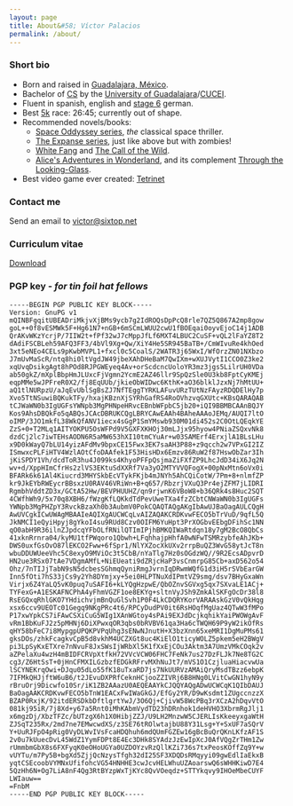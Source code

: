 ```yaml
---
layout: page
title: About&#58; Víctor Palacios
permalink: /about/
---
```


### Short bio
* Born and raised in [Guadalajara, México](https://en.wikipedia.org/wiki/Guadalajara).
* Bachelor of [CS](https://en.wikipedia.org/wiki/Computer_science) by the [University of Guadalajara](http://www.udg.mx/)/[CUCEI](http://www.cucei.udg.mx/).
* Fluent in spanish, english and [stage 6](https://store.hipstery.com/blogs/news/7378688-the-8-stages-of-learning-german) german.
* Best [5k](http://www.c25k.com/) race: 26:45; currently out of shape.
* Recommended novels/books: 
	* [Space Oddyssey series](https://en.wikipedia.org/wiki/Space_Odyssey), _the_ classical space thriller.
	* [The Expanse series](https://en.wikipedia.org/wiki/The_Expanse_(novel_series)), just like above but with zombies!
	* [White Fang](https://en.wikipedia.org/wiki/White_Fang) and [The Call of the Wild](https://en.wikipedia.org/wiki/The_Call_of_the_Wild).
	* [Alice's Adventures in Wonderland](https://en.wikipedia.org/wiki/Alice%27s_Adventures_in_Wonderland), and its complement [Through the Looking-Glass](https://en.wikipedia.org/wiki/Through_the_Looking-Glass).
* Best video game ever created: [Tetrinet](http://tetrinet.info/)

### Contact me

Send an email to [victor@sixtop.net](mailto:victor@sixtop.net)

### Curriculum vitae

[Download](/files/Victor_Palacios_CV.pdf)

### PGP key - _for tin foil hat fellows_

```
-----BEGIN PGP PUBLIC KEY BLOCK-----
Version: GnuPG v1
mQINBFgqitUBEADriMkjvXjBMs9ycb7g2IdROQsDpPcQ8rle7QZ5Q867A2mp8gow
goL++0f8vESMWk5F+Hg61N7+nGB+6mSCmLWUU2cwU1fBOEqai0oyvEjoC14j1ADB
QrAKvWKzYcrjP/7IIW2t+fPf32wJ7cMppJfLf6MXT4LBUC2CuSF+vQL2lFaYZ8T2
dAdiFSCBLeh59AFQ3FF3/4bVl9Xg+Qw/XiY4He5SR945BaTB+/CmWIvuRe4khOed
3xt5eNEo4CELs9pKwbMVPL1+fxcl0c5CoalS/2WATR3j65WxI/WfOrzZN01NXbzo
J7mUvMaScR/ntq8hi0ltVgdJW49jbeXAhDHeBaM7QwIXm+wXUJVytI1CCO0Z3ke2
xqUvqDsikgAgt8hPOd8RJPGWEyeq4Av+orScdcncUoloYR3mz3jgs5LilrUH0VDa
ab50gkZ/mXplBbpHmJLUxcFjVgmn2YcmE2AZ46llr9SpQzSle0U3kb8FptCyKMEj
eqpMMe5wJPFreR0X2/fj8EqUUb/jkieObWIDwc6KthK+aO36blklJzxNj7hMtUU+
aQ1tlNURpzU/aJqEvUblSgBsZJ7NfTEggTYRKLAFuvURzTUtNzFAyzRDQDElHy7p
Xvo5TtNSuwiBQKukTFy/hxajKBznXjSYRhGafRS4RoOVhzvqGXUtc+KBsQARAQAB
tCJWaWN0b3IgUGFsYWNpb3MgPHNpeHRvcEBnbWFpbC5jb20+iQI9BBMBCAAnBQJY
Kos9AhsDBQkFo5qABQsJCAcDBRUKCQgLBRYCAwEAAh4BAheAAAoJEMq/AUQI7ltO
oIMP/3JO1mkfL38WkQfANV1iecx4sGgP1SmYMswb930M01di452s2C0OtLQEqkYE
ZzS+0+T2MLq1AITYOKPU5OsWFPd9V5GXFXKHOj30mLJjx95hyow4PNiaZSQxvNk8
dzdCj2lc7iwTEHsAODN6R5aMW653hXI10tmCYuAr+w03SAMErf4ErxjlA1BLsLHu
x9D0kWayQ7bLU14yizAFdMv9bpxCE15Fwx3EK7saAH3P88+z9qcch2w7VPxGI2IZ
ISmwxcPLFiHTV4WzlAOtCfoDAAfek1F53HisHDx6Emzv86RuW2f87HswObZar3Ih
jKiSPDY1Vh/dcdToR3hu4J099ks4KhyoPFFpQsjmaZiFXfZP9LhcJdD34iX6Jq2N
wv+d/XppHImCfrHs2zlVS3EKtuSdXXRf7Va3yO2MTYVVQFogX+00pNxMtn6oVx0i
BFARk6k61Al4Kiucrd3MHYSkbEcVTykFKjb4mJNYh5AhCQiCotW/7Pm+8+nlmfZP
kr9JkEYbRWEycrBBsxzU0RAV46VRiWn+B+q657/RbzrjVXuQ3Pr4ejZFM7jLIDRI
RgmbhVddtZD3x/GCtA52Hw/BEVPHUUHZ/qn9rjwnK6VBoW8+b36QRk4s8Huc2SQT
4CWfhWh9/5x70q8XBH6/fWzgKfLQKkdTdPevUweTXa4fzZCbtCNWaWN0b3IgUGFs
YWNpb3MgPHZpY3RvckBzaXh0b3AubmV0PokCQAQTAQgAKgIbAwUJBaOagAULCQgH
AwUVCgkICwUWAgMBAAIeAQIXgAUCWCqLvAIZAQAKCRDKvwFECO5bTrVuD/9qfL5Q
JkNMCI1eQyiHpyj8gYkoI4su9RUd8Czv0OIFM6YuHpt3PrXOGbvEEbgDFihSc1NN
qO0abH9R36ilnZJpdcqYFbOLfRNilQTImIPjhBMKQIWaRtdqn18y7gM2BcO8QbCs
41xknRrnra04/kyMU1tfPWqoro1Qbwh+LFqhhajpHhfA0wNFwTSMRzybfeAhJKb+
DWS0uxfGsOvO87lEKCO2Fww+6fSpr1/NlYXZocXkUXv2rrpBuQZ3WvG58ytJcT8n
wbuDDUWUeeVhc5C8exyO9MViOc3t5CbB/nYaTlg7Hz0sOGdzWQ//9R2EcsADpvrD
HN2ue3RSx07tAe7VDgmAMfL+NiEUeati9dZRjcHaP3vsCnmrpG85Cb+axD562o54
Ohz/7nTIJjTabN9sN5dcbesSGhmqQyniRmgJvrnIqDRwmWQfG1d3iH5rSVbEarGW
Inn5fOti7hS33jCs9y2Yh8DYmjxy+5ei0HLPTNuXdIPmtVZ9smg/dsv7BHyGxaWn
Virjx6Z4YaLQ5vK0puq7uSAFI6+kLYQgHzpwE/QbOZnvSGVxg5qx7SXvaLE1ACj+
TYFexG+A1ESKAFNCPhA4yFhmVGZF1oe8EKYg+sltnVyJSh9ZmkAlSKFgOcDr38l8
RsEGQxqRhlGKO7YHdichvjmBnQuGlSvh1P0F4LkCDQRYKorVARAAskGzV0vQkHqg
xsx6ccv9UEOTc01Gegq9NKgPRc4t6/RPCyDudPV0it6RsHOqfMgUaz4QTwW3fMPo
P17xwYpkCS7iFAwCSXiCuG5WIg1XAnWGtoy4sPAi9EXJdDcjkqhikYaiPWOWgAvF
vRm1BbKuFJ2z5pMHNj6DiXPwxqOR3qbs0bRVBV61qa3Ha6cTWQH69P9yW2ikOfRs
qHY58bFeC7i8MypgpUPQKPVPqUhg3sENwNJnutH+X3bzXnn65xeMRI1DgMuPMs61
gksDOs/zhkFcagkvCpB5d8vkhM4UCZXGt8uc4KiElO1ticyWOLZ5pkem5eH2BWgV
pi3LpSyKxETXre7nNvuF8JxSWsIjWRbXl5K1fXxEjCOu3Aktm3A7UmzVMkCOqk2v
aZPelaXu4wzH4mBIDFCRVpXtfkH72VVcVCW06FHC7FeNk7us27DzFLJk7Ne8TG2C
cg3/Z6HtSsT+0jHnCFMXILGzbzfEDGkRFrvMXhNuJt7/mVS1O1CzjluaHiacvwUa
lSCYNEKrqOwi+DJqu05dLo55fK18uTxaRD7js7NkUURVzAMAiQryMsdTBzz6ebpK
7IFMkQHJjftW6uB6/t2JEvuDXPRfCeknHCjooZZIVRj6B8HNg0LVitCwGN1hyN9y
rBruOrj9Dicwfo10Sr/iK1ZB2AAazU0AEQEAAYkCJQQYAQgADwUCWCqK1QIbDAUJ
BaOagAAKCRDKvwFECO5bTnW1EACxFwIWaGkGJ/EfGy2YR/D9wKsdmt1ZUgccnzzX
BZAP0RxjK/92itdERSDkbDftlgrtYwJ/3O6Qj+CjivW58WcPBq3rXCzA2hDqvVtO
081kj95iR/7j8Xd+y67a5Rnt0iMhKAbmVydTD23hDRnhok1deHVHO3XbrmRgJlj1
x6mgzDj/XbzTFZc/bUTzgX6h1X0HibjZZJ/U9LH2MnzwW5CJERLIsKkeeyxgaWtH
ZJSqT235Rx/2md7ne7EMwcwdXS/z3SE76tROlwtajbU88Y31Lsg+Y+SxUF7aSQrV
Y+UuRJFpO4pRig0VyDLWvIVsFcaHDQhuh6mdQUmFGZEw16gBcBuQrQKnLKfzAF1S
2v0u7kUuecDvL45WdZ1YymFDPt8E4Ec3DHk8SYAdzJzEwIpXcJ0AfVQgZrTHm1Zw
rUmmbmGbX8s6FXFyqK0eOHoUGYa0UZDOYzvRzQllKZi736s7txPeosKOffZq9Y+w
vUYTu/m7Py5B+bgXd5ZjjQcNzysTfgh32dI25SF3XDQDsRMqyyi09gwEdlIaEkxB
yqtCSEcoobVYMNxUfifohcVG54HNHHE3cwJcvHELWhuUZAoarswQ6sWHHKiwD7E4
5QzHh6N+Og7LiA8nF4Qg3RtBYzpWxTjKYc8QvVOeqdz+STTYkqvy9IHOeMbeCUYF
LWIauw==
=FnbM
-----END PGP PUBLIC KEY BLOCK-----
```